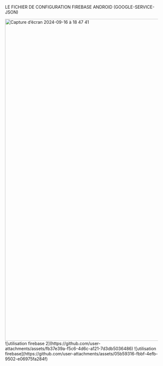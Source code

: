 LE FICHIER DE CONFIGURATION FIREBASE ANDROID (GOOGLE-SERVICE-JSON)



<img width="1064" alt="Capture d’écran 2024-09-16 à 18 47 41" src="https://github.com/user-attachments/assets/ba5c1a8e-c3c4-466c-b96e-5fc2461845b8">
![utilisation firebase 2](https://github.com/user-attachments/assets/fb37e39a-f5c6-4d6c-a121-7d3db5036486)
![utilisation firebase](https://github.com/user-attachments/assets/05b59316-fbbf-4efb-9502-e06975fa284f)
